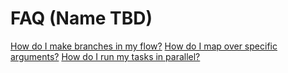 # FAQ (Name TBD)

[How do I make branches in my flow?](branching.html)
[How do I map over specific arguments?](mapping.html)
[How do I run my tasks in parallel?](parallel.html)